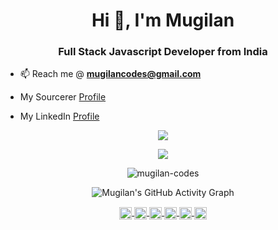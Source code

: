 <h1 align="center">Hi 👋, I'm Mugilan</h1>
<h3 align="center">Full Stack Javascript Developer from India</h3>

- 📫  Reach me @ **mugilancodes@gmail.com**

- My Sourcerer [Profile](https://sourcerer.io/mugilan-codes)

- My LinkedIn [Profile](https://www.linkedin.com/in/mugilan-codes/)

<p align="center">
  <img src="https://github-profile-trophy.vercel.app/?username=Mugilan-Codes&theme=onedark&rank=SECRET,SSS,SS,S,AAA,AA,A,B&margin-w=10&margin-h=10">
</p>

<p align="center">
<!--     <img src="https://github-readme-streak-stats.herokuapp.com/?user=Mugilan-Codes&theme=dark"/> -->
  <img src="http://github-readme-streak-stats.herokuapp.com?user=Mugilan-Codes&theme=flag-india&hide_border=true&background=000000&currStreakLabel=DD2727&currStreakNum=DD2727"/>
</p>

<p align="center">
  <img src="https://github-readme-stats.vercel.app/api?username=mugilan-codes&show_icons=true&include_all_commits=true&theme=radical" alt="mugilan-codes" />
</p>

<p align="center">
  <img src="https://activity-graph.herokuapp.com/graph?username=Mugilan-Codes&theme=github" alt="Mugilan's GitHub Activity Graph">
</p>

<p align="center">
  <a href="https://codepen.io/mugilan-codes" target="blank">
    <img align="center" src="https://cdn.jsdelivr.net/npm/simple-icons@3.0.1/icons/codepen.svg" alt="mugilan-codes" height="20" width="20" />
  </a>
  <a href="https://twitter.com/mugilancodes" target="blank">
    <img align="center" src="https://cdn.jsdelivr.net/npm/simple-icons@3.0.1/icons/twitter.svg" alt="mugilancodes" height="20" width="20" />
  </a>
  <a href="https://linkedin.com/in/mugilan-codes" target="blank">
    <img align="center" src="https://cdn.jsdelivr.net/npm/simple-icons@3.0.1/icons/linkedin.svg" alt="mugilan-codes" height="20" width="20" />
  </a>
  <a href="https://stackoverflow.com/users/12381908/mugilan-e-s" target="blank">
    <img align="center" src="https://cdn.jsdelivr.net/npm/simple-icons@3.0.1/icons/stackoverflow.svg" alt="users/12381908/mugilan-e-s" height="20" width="20" />
  </a>
  <a href="https://fb.com/mugilancodes" target="blank">
    <img align="center" src="https://cdn.jsdelivr.net/npm/simple-icons@3.0.1/icons/facebook.svg" alt="mugilancodes" height="20" width="20" />
  </a>
  <a href="https://instagram.com/mugilancodes" target="blank">
    <img align="center" src="https://cdn.jsdelivr.net/npm/simple-icons@3.0.1/icons/instagram.svg" alt="mugilancodes" height="20" width="20" />
  </a>
</p>
